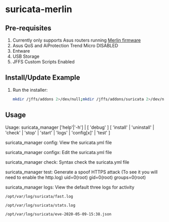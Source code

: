# suricata-merlin

## Pre-requisites
1.  Currently only supports Asus routers running [Merlin firmware](https://github.com/RMerl/asuswrt-merlin.ng)
2.	Asus QoS and AiProtection Trend Micro DISABLED
3.  Entware
4.  USB Storage
5.  JFFS Custom Scripts Enabled

## Install/Update Example

1.  Run the installer:
	```sh
	mkdir /jffs/addons 2>/dev/null;mkdir /jffs/addons/suricata 2>/dev/null; curl -kL https://raw.githubusercontent.com/ttgapers/suricata-merlin/master/suricata_manager.sh -o /jffs/addons/suricata/suricata_manager.sh  && chmod 755 "/jffs/addons/suricata/suricata_manager.sh" && dos2unix /jffs/addons/suricata/suricata_manager.sh;/jffs/addons/suricata/suricata_manager.sh
	```

## Usage
Usage:    suricata_manager    ['help'|'-h'] | [ 'debug' ]
[ 'install' | 'uninstall' | 'check' | 'stop' | 'start' | 'logs' | 'config[x]' | 'test' ]

suricata_manager config: View the suricata.yml file

suricata_manager configx: Edit the suricata.yml file

suricata_manager check: Syntax check the suricata.yml file

suricata_manager test: Generate a spoof HTTPS attack (To see it you will need to enable the http.log) uid=0(root) gid=0(root) groups=0(root)

suricata_manager logs: View the default three logs for activity

	/opt/var/log/suricata/fast.log

	/opt/var/log/suricata/stats.log

	/opt/var/log/suricata/eve-2020-05-09-15:38.json
	